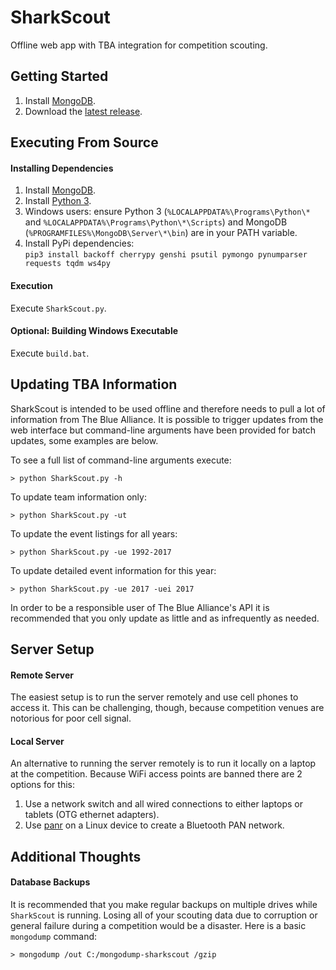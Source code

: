 # SharkScout
Offline web app with TBA integration for competition scouting.


## Getting Started
1. Install [MongoDB](https://www.mongodb.com/download-center).
2. Download the [latest release](https://github.com/hammerhead226/SharkScout/releases/latest).


## Executing From Source
#### Installing Dependencies
1. Install [MongoDB](https://www.mongodb.com/download-center).
2. Install [Python 3](https://www.python.org/downloads/).
3. Windows users: ensure Python 3 (`%LOCALAPPDATA%\Programs\Python\*` and `%LOCALAPPDATA%\Programs\Python\*\Scripts`) and MongoDB (`%PROGRAMFILES%\MongoDB\Server\*\bin`) are in your PATH variable.
4. Install PyPi dependencies:<br/>
`pip3 install backoff cherrypy genshi psutil pymongo pynumparser requests tqdm ws4py`

#### Execution
Execute `SharkScout.py`.

#### Optional: Building Windows Executable
Execute `build.bat`.


## Updating TBA Information
SharkScout is intended to be used offline and therefore needs to pull a lot of information from The Blue Alliance. It is possible to trigger updates from the web interface but command-line arguments have been provided for batch updates, some examples are below.

To see a full list of command-line arguments execute:
```batch
> python SharkScout.py -h
```

To update team information only:
```batch
> python SharkScout.py -ut
```

To update the event listings for all years:
```batch
> python SharkScout.py -ue 1992-2017
```

To update detailed event information for this year:
```batch
> python SharkScout.py -ue 2017 -uei 2017
```

In order to be a responsible user of The Blue Alliance's API it is recommended that you only update as little and as infrequently as needed.


## Server Setup
#### Remote Server
The easiest setup is to run the server remotely and use cell phones to access it. This can be challenging, though, because competition venues are notorious for poor cell signal.

#### Local Server
An alternative to running the server remotely is to run it locally on a laptop at the competition. Because WiFi access points are banned there are 2 options for this:
1. Use a network switch and all wired connections to either laptops or tablets (OTG ethernet adapters).
2. Use [panr](https://github.com/emmercm/panr) on a Linux device to create a Bluetooth PAN network.


## Additional Thoughts
#### Database Backups
It is recommended that you make regular backups on multiple drives while `SharkScout` is running. Losing all of your scouting data due to corruption or general failure during a competition would be a disaster. Here is a basic `mongodump` command:
```batch
> mongodump /out C:/mongodump-sharkscout /gzip
```
